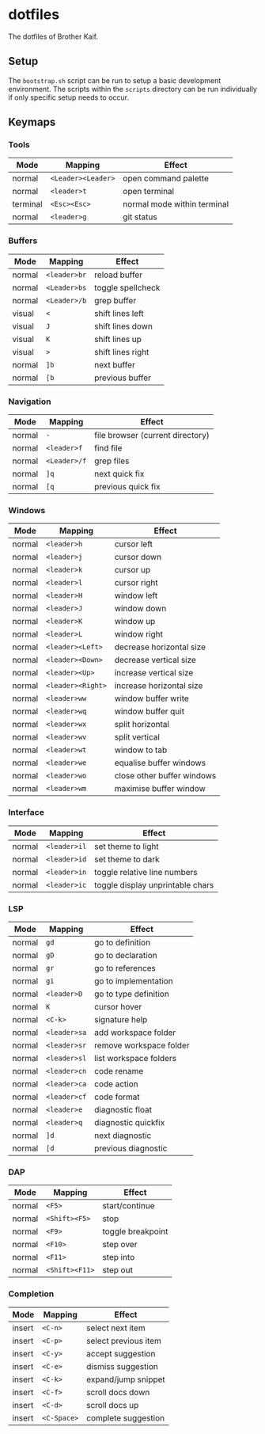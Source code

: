 # dotfiles
The dotfiles of Brother Kaif.

## Setup
The `bootstrap.sh` script can be run to setup a basic development environment. The scripts within the `scripts` directory can be run individually if only specific setup needs to occur.

## Keymaps
### Tools
| Mode     | Mapping            | Effect                      |
|----------|--------------------|-----------------------------|
| normal   | `<Leader><Leader>` | open command palette        |
| normal   | `<leader>t`        | open terminal               |
| terminal | `<Esc><Esc>`       | normal mode within terminal |
| normal   | `<leader>g`        | git status                  |

### Buffers
| Mode   | Mapping      | Effect            |
|--------|--------------|-------------------|
| normal | `<leader>br` | reload buffer     |
| normal | `<Leader>bs` | toggle spellcheck |
| normal | `<Leader>/b` | grep buffer       |
| visual | `<`          | shift lines left  |
| visual | `J`          | shift lines down  |
| visual | `K`          | shift lines up    |
| visual | `>`          | shift lines right |
| normal | `]b`         | next buffer       |
| normal | `[b`         | previous buffer   |

### Navigation
| Mode   | Mapping      | Effect                           |
|--------|--------------|----------------------------------|
| normal | `-`          | file browser (current directory) |
| normal | `<leader>f`  | find file                        |
| normal | `<Leader>/f` | grep files                       |
| normal | `]q`         | next quick fix                   |
| normal | `[q`         | previous quick fix               |

### Windows
| Mode   | Mapping           | Effect                     |
|--------|-------------------|----------------------------|
| normal | `<leader>h`       | cursor left                |
| normal | `<leader>j`       | cursor down                |
| normal | `<leader>k`       | cursor up                  |
| normal | `<leader>l`       | cursor right               |
| normal | `<leader>H`       | window left                |
| normal | `<leader>J`       | window down                |
| normal | `<leader>K`       | window up                  |
| normal | `<leader>L`       | window right               |
| normal | `<leader><Left>`  | decrease horizontal size   |
| normal | `<leader><Down>`  | decrease vertical size     |
| normal | `<leader><Up>`    | increase vertical size     |
| normal | `<leader><Right>` | increase horizontal size   |
| normal | `<leader>ww`      | window buffer write        |
| normal | `<leader>wq`      | window buffer quit         |
| normal | `<leader>wx`      | split horizontal           |
| normal | `<leader>wv`      | split vertical             |
| normal | `<leader>wt`      | window to tab              |
| normal | `<leader>we`      | equalise buffer windows    |
| normal | `<leader>wo`      | close other buffer windows |
| normal | `<leader>wm`      | maximise buffer window     |

### Interface
| Mode   | Mapping      | Effect                           |
|--------|--------------|----------------------------------|
| normal | `<leader>il` | set theme to light               |
| normal | `<leader>id` | set theme to dark                |
| normal | `<leader>in` | toggle relative line numbers     |
| normal | `<leader>ic` | toggle display unprintable chars |

### LSP
| Mode   | Mapping      | Effect                  |
|--------|--------------|-------------------------|
| normal | `gd`         | go to definition        |
| normal | `gD`         | go to declaration       |
| normal | `gr`         | go to references        |
| normal | `gi`         | go to implementation    |
| normal | `<leader>D`  | go to type definition   |
| normal | `K`          | cursor hover            |
| normal | `<C-k>`      | signature help          |
| normal | `<leader>sa` | add workspace folder    |
| normal | `<leader>sr` | remove workspace folder |
| normal | `<leader>sl` | list workspace folders  |
| normal | `<leader>cn` | code rename             |
| normal | `<leader>ca` | code action             |
| normal | `<leader>cf` | code format             |
| normal | `<leader>e`  | diagnostic float        |
| normal | `<leader>q`  | diagnostic quickfix     |
| normal | `]d`         | next diagnostic         |
| normal | `[d`         | previous diagnostic     |

### DAP
| Mode   | Mapping        | Effect            |
|--------|----------------|-------------------|
| normal | `<F5>`         | start/continue    |
| normal | `<Shift><F5>`  | stop              |
| normal | `<F9>`         | toggle breakpoint |
| normal | `<F10>`        | step over         |
| normal | `<F11>`        | step into         |
| normal | `<Shift><F11>` | step out          |

### Completion
| Mode   | Mapping     | Effect               |
|--------|-------------|----------------------|
| insert | `<C-n>`     | select next item     |
| insert | `<C-p>`     | select previous item |
| insert | `<C-y>`     | accept suggestion    |
| insert | `<C-e>`     | dismiss suggestion   |
| insert | `<C-k>`     | expand/jump snippet  |
| insert | `<C-f>`     | scroll docs down     |
| insert | `<C-d>`     | scroll docs up       |
| insert | `<C-Space>` | complete suggestion  |
